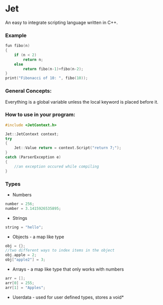  Jet
==========

An easy to integrate scripting language written in C++.

### Example
```cpp
fun fibo(n)
{
	if (n < 2)
		return n;
	else
		return fibo(n-1)+fibo(n-2);
}
print("Fibonacci of 10: ", fibo(10));
```

### General Concepts:

Everything is a global variable unless the local keyword is placed before it.

### How to use in your program:
```cpp
#include <JetContext.h>

Jet::JetContext context;
try
{
	Jet::Value return = context.Script("return 7;");
}
catch (ParserException e)
{
	//an exception occured while compiling
}
```

### Types
- Numbers
```cpp
number = 256;
number = 3.1415926535895;
```
- Strings
```cpp
string = "hello";
```
- Objects - a map like type
```cpp
obj = {};
//two different ways to index items in the object
obj.apple = 2;
obj["apple2"] = 3;
```
- Arrays - a map like type that only works with numbers
```cpp
arr = [];
arr[0] = 255;
arr[1] = "Apples";
```
- Userdata - used for user defined types, stores a void*

